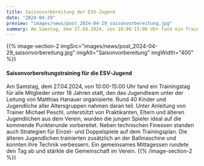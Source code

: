 ```yaml
---
title: Saisonvorbereitung der ESV-Jugend
date: "2024-04-29"
preview: "images/news/post_2024-04-29_saisonvorbereitung.jpg"
summary: Am Samstag, dem 27.04.2024, von 10:00-15:00 Uhr fand ein Trainingstag für alle Mitglieder unter 18 Jahren statt, den das Jugendteam unter der Leitung von Matthias Hanauer organisierte. Rund 40 Kinder und Jugendliche aller Altersgruppen nahmen daran teil.
---
```


{{% image-section-2 imgSrc="images/news/post_2024-04-29_saisonvorbereitung.jpg" imgAlt="Saisonvorbereitung" imgWidth="400" %}}
#### Saisonvorbereitungstraining für die ESV-Jugend

Am Samstag, dem 27.04.2024, von 10:00-15:00 Uhr fand ein Trainingstag für alle Mitglieder unter 18 Jahren statt, den das Jugendteam unter der Leitung von Matthias Hanauer organisierte. Rund 40 Kinder und Jugendliche aller Altersgruppen nahmen daran teil. Unter Anleitung von Trainer Michael Peschl, unterstützt von Praktikanten, Eltern und älteren Jugendlichen aus dem Verein, wurden die jungen Spieler ideal auf die kommende Punkterunde vorbereitet. Neben technischen Finessen standen auch Strategien für Einzel- und Doppelspiele auf dem Trainingsplan. Die älteren Jugendlichen trainierten zusätzlich an der Ballmaschine und konnten ihre Technik verbessern. Ein gemeinsames Mittagessen rundete den Tag ab und stärkte die Gemeinschaft im Verein.
{{% /image-section-2 %}}
